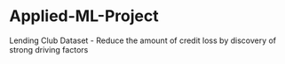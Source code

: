 # Applied-ML-Project
Lending Club Dataset  - Reduce the amount of credit loss by discovery of strong driving factors
